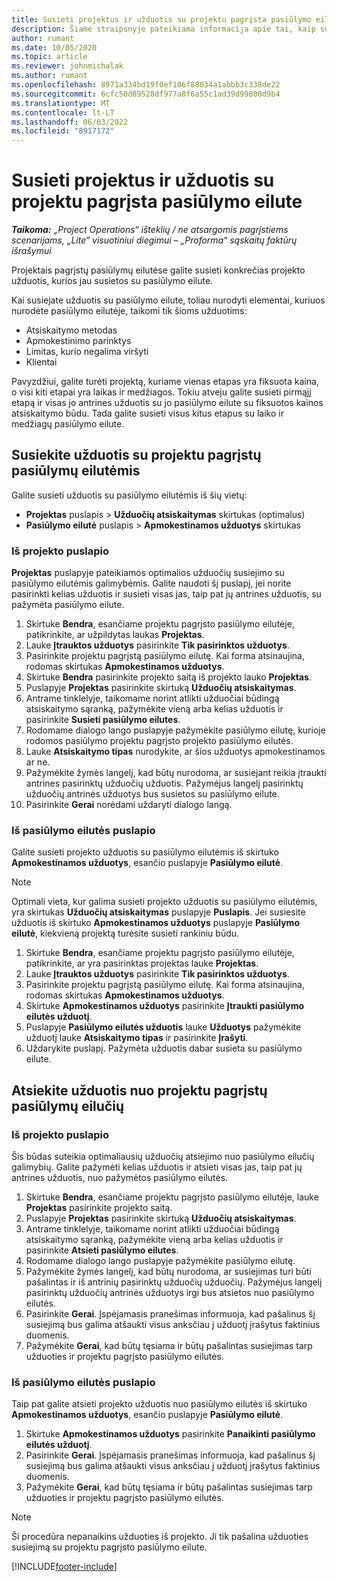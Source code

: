 ```yaml
---
title: Susieti projektus ir užduotis su projektu pagrįsta pasiūlymo eilute
description: Šiame straipsnyje pateikiama informacija apie tai, kaip susieti projektus ir užduotis su projektu pagrįsta užduočių eilute.
author: rumant
ms.date: 10/05/2020
ms.topic: article
ms.reviewer: johnmichalak
ms.author: rumant
ms.openlocfilehash: 8971a334bd19f0ef106f88034a1abbb3c338de22
ms.sourcegitcommit: 6cfc50d89528df977a8f6a55c1ad39d99800d9b4
ms.translationtype: MT
ms.contentlocale: lt-LT
ms.lasthandoff: 06/03/2022
ms.locfileid: "8917172"
---
```

# <a name="map-projects-and-tasks-to-a-project-based-quote-line"></a>Susieti projektus ir užduotis su projektu pagrįsta pasiūlymo eilute

_**Taikoma:** „Project Operations“ išteklių / ne atsargomis pagrįstiems scenarijams, „Lite“ visuotiniui diegimui – „Proforma“ sąskaitų faktūrų išrašymui_

Projektais pagrįstų pasiūlymų eilutėse galite susieti konkrečias projekto užduotis, kurios jau susietos su pasiūlymo eilute.

Kai susiejate užduotis su pasiūlymo eilute, toliau nurodyti elementai, kuriuos nurodėte pasiūlymo eilutėje, taikomi tik šioms užduotims:

- Atsiskaitymo metodas
- Apmokestinimo parinktys
- Limitas, kurio negalima viršyti
- Klientai

Pavyzdžiui, galite turėti projektą, kuriame vienas etapas yra fiksuota kaina, o visi kiti etapai yra laikas ir medžiagos. Tokiu atveju galite susieti pirmąjį etapą ir visas jo antrines užduotis su jo pasiūlymo eilute su fiksuotos kainos atsiskaitymo būdu. Tada galite susieti visus kitus etapus su laiko ir medžiagų pasiūlymo eilute.

## <a name="associate-tasks-to-project-based-quote-lines"></a>Susiekite užduotis su projektu pagrįstų pasiūlymų eilutėmis

Galite susieti užduotis su pasiūlymo eilutėmis iš šių vietų:

- **Projektas** puslapis > **Užduočių atsiskaitymas** skirtukas (optimalus)
- **Pasiūlymo eilutė** puslapis > **Apmokestinamos užduotys** skirtukas 

### <a name="from-the-project-page"></a>Iš projekto puslapio

**Projektas** puslapyje pateikiamos optimalios užduočių susiejimo su pasiūlymo eilutėmis galimybėmis. Galite naudoti šį puslapį, jei norite pasirinkti kelias užduotis ir susieti visas jas, taip pat jų antrines užduotis, su pažymėta pasiūlymo eilute.

1. Skirtuke **Bendra**, esančiame projektu pagrįsto pasiūlymo eilutėje, patikrinkite, ar užpildytas laukas **Projektas**.
2. Lauke **Įtrauktos užduotys** pasirinkite **Tik pasirinktos užduotys**.
3. Pasirinkite projektu pagrįstą pasiūlymo eilutę. Kai forma atsinaujina, rodomas skirtukas **Apmokestinamos užduotys**.
4. Skirtuke **Bendra** pasirinkite projekto saitą iš projekto lauko **Projektas**.
5. Puslapyje **Projektas** pasirinkite skirtuką **Užduočių atsiskaitymas**.
6. Antrame tinklelyje, taikomame norint atlikti užduočiai būdingą atsiskaitymo sąranką, pažymėkite vieną arba kelias užduotis ir pasirinkite **Susieti pasiūlymo eilutes**.
7. Rodomame dialogo lango puslapyje pažymėkite pasiūlymo eilutę, kurioje rodomos pasiūlymo projektu pagrįsto projekto pasiūlymo eilutės.
8. Lauke **Atsiskaitymo tipas** nurodykite, ar šios užduotys apmokestinamos ar ne.
9. Pažymėkite žymės langelį, kad būtų nurodoma, ar susiejant reikia įtraukti antrines pasirinktų užduočių užduotis. Pažymėjus langelį pasirinktų užduočių antrinės užduotys bus susietos su pasiūlymo eilute.
10. Pasirinkite **Gerai** norėdami uždaryti dialogo langą.

### <a name="from-the-quote-line-page"></a>Iš pasiūlymo eilutės puslapio

Galite susieti projekto užduotis su pasiūlymo eilutėmis iš skirtuko **Apmokestinamos užduotys**, esančio puslapyje **Pasiūlymo eilutė**.

>[!NOTE]
>Optimali vieta, kur galima susieti projekto užduotis su pasiūlymo eilutėmis, yra skirtukas **Užduočių atsiskaitymas** puslapyje **Puslapis**. Jei susiesite užduotis iš skirtuko **Apmokestinamos užduotys** puslapyje **Pasiūlymo eilutė**, kiekvieną projektą turėsite susieti rankiniu būdu.

1. Skirtuke **Bendra**, esančiame projektu pagrįsto pasiūlymo eilutėje, patikrinkite, ar yra pasirinktas projektas lauke **Projektas**.
2. Lauke **Įtrauktos užduotys** pasirinkite **Tik pasirinktos užduotys**.
3. Pasirinkite projektu pagrįstą pasiūlymo eilutę. Kai forma atsinaujina, rodomas skirtukas **Apmokestinamos užduotys**.
4. Skirtuke **Apmokestinamos užduotys** pasirinkite **Įtraukti pasiūlymo eilutės užduotį**.
5. Puslapyje **Pasiūlymo eilutės užduotis** lauke **Užduotys** pažymėkite užduotį lauke **Atsiskaitymo tipas** ir pasirinkite **Įrašyti**. 
6. Uždarykite puslapį. Pažymėta užduotis dabar susieta su pasiūlymo eilute.

## <a name="disassociate-tasks-from-projectbased-quote-lines"></a>Atsiekite užduotis nuo projektu pagrįstų pasiūlymų eilučių

### <a name="from-the-project-page"></a>Iš projekto puslapio

Šis būdas suteikia optimaliausių užduočių atsiejimo nuo pasiūlymo eilučių galimybių. Galite pažymėti kelias užduotis ir atsieti visas jas, taip pat jų antrines užduotis, nuo pažymėtos pasiūlymo eilutės.

1. Skirtuke **Bendra**, esančiame projektu pagrįsto pasiūlymo eilutėje, lauke **Projektas** pasirinkite projekto saitą.
2. Puslapyje **Projektas** pasirinkite skirtuką **Užduočių atsiskaitymas**.
3. Antrame tinklelyje, taikomame norint atlikti užduočiai būdingą atsiskaitymo sąranką, pažymėkite vieną arba kelias užduotis ir pasirinkite **Atsieti pasiūlymo eilutes**.
4. Rodomame dialogo lango puslapyje pažymėkite pasiūlymo eilutę.
5. Pažymėkite žymės langelį, kad būtų nurodoma, ar susiejimas turi būti pašalintas ir iš antrinių pasirinktų užduočių užduočių. Pažymėjus langelį pasirinktų užduočių antrinės užduotys irgi bus atsietos nuo pasiūlymo eilutės.
6. Pasirinkite **Gerai**. Įspėjamasis pranešimas informuoja, kad pašalinus šį susiejimą bus galima atšaukti visus anksčiau į užduotį įrašytus faktinius duomenis. 
7. Pažymėkite **Gerai**, kad būtų tęsiama ir būtų pašalintas susiejimas tarp užduoties ir projektu pagrįsto pasiūlymo eilutės.

### <a name="from-the-quote-line-page"></a>Iš pasiūlymo eilutės puslapio

Taip pat galite atsieti projekto užduotis nuo pasiūlymo eilutės iš skirtuko **Apmokestinamos užduotys**, esančio puslapyje **Pasiūlymo eilutė**.

1. Skirtuke **Apmokestinamos užduotys** pasirinkite **Panaikinti pasiūlymo eilutės užduotį**.
2. Pasirinkite **Gerai**. Įspėjamasis pranešimas informuoja, kad pašalinus šį susiejimą bus galima atšaukti visus anksčiau į užduotį įrašytus faktinius duomenis. 
3. Pažymėkite **Gerai**, kad būtų tęsiama ir būtų pašalintas susiejimas tarp užduoties ir projektu pagrįsto pasiūlymo eilutės.

>[!NOTE]
> Ši procedūra nepanaikins užduoties iš projekto. Ji tik pašalina užduoties susiejimą su projektu pagrįsto pasiūlymo eilute.


[!INCLUDE[footer-include](../../includes/footer-banner.md)]